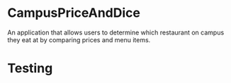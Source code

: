 # CampusPriceAndDice
An application that allows users to determine which restaurant on campus they eat at by comparing prices and menu items.
# Testing
